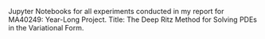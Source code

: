 Jupyter Notebooks for all experiments conducted in my report for MA40249: Year-Long Project.
Title: The Deep Ritz Method for Solving PDEs in the Variational Form.

